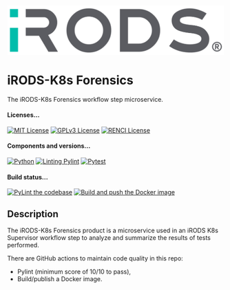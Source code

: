 <!--
BSD 3-Clause All rights reserved.

SPDX-License-Identifier: BSD 3-Clause
-->

[![iRODS](iRODS-Logo.png)](https://docs.irods.org)

# iRODS-K8s Forensics
The iRODS-K8s Forensics workflow step microservice.

#### Licenses...
[![MIT License](https://img.shields.io/badge/License-MIT-orange.svg)](https://github.com/irods-contrib/iRODS-K8s-forensics/blob/main/LICENSE)
[![GPLv3 License](https://img.shields.io/badge/License-GPL%20v3-yellow.svg)](https://opensource.org/licenses/)
[![RENCI License](https://img.shields.io/badge/License-RENCI-blue.svg)](https://www.renci.org/)
#### Components and versions...
[![Python](https://img.shields.io/badge/Python-3.12.2-orange)](https://github.com/python/cpython)
[![Linting Pylint](https://img.shields.io/badge/Pylint-%203.1.0-yellow)](https://github.com/PyCQA/pylint)
[![Pytest](https://img.shields.io/badge/Pytest-%208.1.1-blue)](https://github.com/pytest-dev/pytest)
#### Build status...
[![PyLint the codebase](https://github.com/irods-contrib/iRODS-K8s-forensics/actions/workflows/pylint.yml/badge.svg)](https://github.com/irods-contrib/iRODS-K8s-forensics/actions/workflows/pylint.yml)
[![Build and push the Docker image](https://github.com/irods-contrib/iRODS-K8s-forensics/actions/workflows/image-push.yml/badge.svg)](https://github.com/irods-contrib/iRODS-K8s-forensics/actions/workflows/image-push.yml)

## Description
The iRODS-K8s Forensics product is a microservice used in an iRODS K8s Supervisor workflow step to analyze and summarize 
the results of tests performed.

There are GitHub actions to maintain code quality in this repo:
 - Pylint (minimum score of 10/10 to pass),
 - Build/publish a Docker image.
